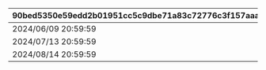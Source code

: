 |90bed5350e59edd2b01951cc5c9dbe71a83c72776c3f157aaa83f68d0bb1c9c5|b71fc7548755b6df059d128eff73812e61fa582b13267f7cff5e560523bc470d|094dfe7da121d2b4bb6a5797b3f4e64b8b4c80284f72dc2ae3654a8fb0c77e85|82936566d9379a05c6bb527c393f2e56f05ad3dfb68a454c97b7e303173285ef|a51a8806aaf78c934b6ae26f13c314fdc2aa13e4010676d2771da7f5ae200bfb|
| --- | --- | --- | --- | --- |
|2024/06/09 20:59:59|1001|2024/06/15 14:59:59|2024/06/08 12:00:00|2024/06/05 12:00:00|
|2024/07/13 20:59:59|1002|2024/07/17 14:59:59|2024/07/12 12:00:00|2024/07/09 12:00:00|
|2024/08/14 20:59:59|1003|2024/08/18 14:59:59|2024/08/13 12:00:00|2024/08/10 12:00:00|
